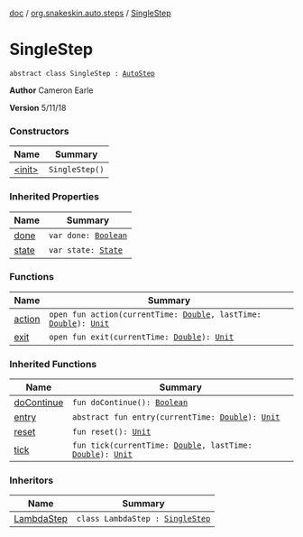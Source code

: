 [doc](../../index.md) / [org.snakeskin.auto.steps](../index.md) / [SingleStep](./index.md)

# SingleStep

`abstract class SingleStep : `[`AutoStep`](../-auto-step/index.md)

**Author**
Cameron Earle

**Version**
5/11/18

### Constructors

| Name | Summary |
|---|---|
| [&lt;init&gt;](-init-.md) | `SingleStep()` |

### Inherited Properties

| Name | Summary |
|---|---|
| [done](../-auto-step/done.md) | `var done: `[`Boolean`](https://kotlinlang.org/api/latest/jvm/stdlib/kotlin/-boolean/index.html) |
| [state](../-auto-step/state.md) | `var state: `[`State`](../-auto-step/-state/index.md) |

### Functions

| Name | Summary |
|---|---|
| [action](action.md) | `open fun action(currentTime: `[`Double`](https://kotlinlang.org/api/latest/jvm/stdlib/kotlin/-double/index.html)`, lastTime: `[`Double`](https://kotlinlang.org/api/latest/jvm/stdlib/kotlin/-double/index.html)`): `[`Unit`](https://kotlinlang.org/api/latest/jvm/stdlib/kotlin/-unit/index.html) |
| [exit](exit.md) | `open fun exit(currentTime: `[`Double`](https://kotlinlang.org/api/latest/jvm/stdlib/kotlin/-double/index.html)`): `[`Unit`](https://kotlinlang.org/api/latest/jvm/stdlib/kotlin/-unit/index.html) |

### Inherited Functions

| Name | Summary |
|---|---|
| [doContinue](../-auto-step/do-continue.md) | `fun doContinue(): `[`Boolean`](https://kotlinlang.org/api/latest/jvm/stdlib/kotlin/-boolean/index.html) |
| [entry](../-auto-step/entry.md) | `abstract fun entry(currentTime: `[`Double`](https://kotlinlang.org/api/latest/jvm/stdlib/kotlin/-double/index.html)`): `[`Unit`](https://kotlinlang.org/api/latest/jvm/stdlib/kotlin/-unit/index.html) |
| [reset](../-auto-step/reset.md) | `fun reset(): `[`Unit`](https://kotlinlang.org/api/latest/jvm/stdlib/kotlin/-unit/index.html) |
| [tick](../-auto-step/tick.md) | `fun tick(currentTime: `[`Double`](https://kotlinlang.org/api/latest/jvm/stdlib/kotlin/-double/index.html)`, lastTime: `[`Double`](https://kotlinlang.org/api/latest/jvm/stdlib/kotlin/-double/index.html)`): `[`Unit`](https://kotlinlang.org/api/latest/jvm/stdlib/kotlin/-unit/index.html) |

### Inheritors

| Name | Summary |
|---|---|
| [LambdaStep](../-lambda-step/index.md) | `class LambdaStep : `[`SingleStep`](./index.md) |
